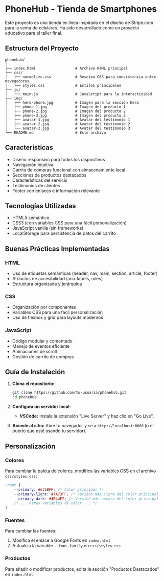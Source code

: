 # PhoneHub - Tienda de Smartphones

Este proyecto es una tienda en línea inspirada en el diseño de Stripe.com para la venta de celulares. Ha sido desarrollado como un proyecto educativo para el taller final.

## Estructura del Proyecto

```
phonehub/
│
├── index.html                  # Archivo HTML principal
├── css/
│   ├── normalize.css           # Reseteo CSS para consistencia entre navegadores
│   └── styles.css              # Estilos principales
├── js/
│   └── main.js                 # JavaScript para la interactividad
├── img/
│   ├── hero-phone.jpg          # Imagen para la sección hero
│   ├── phone-1.jpg             # Imagen del producto 1
│   ├── phone-2.jpg             # Imagen del producto 2
│   ├── phone-3.jpg             # Imagen del producto 3
│   ├── avatar-1.jpg            # Avatar del testimonio 1
│   ├── avatar-2.jpg            # Avatar del testimonio 2
│   └── avatar-3.jpg            # Avatar del testimonio 3
└── README.md                   # Este archivo
```

## Características

- Diseño responsivo para todos los dispositivos
- Navegación intuitiva
- Carrito de compras funcional con almacenamiento local
- Secciones de productos destacados
- Características del servicio
- Testimonios de clientes
- Footer con enlaces e información relevante

## Tecnologías Utilizadas

- HTML5 semántico
- CSS3 (con variables CSS para una fácil personalización)
- JavaScript vanilla (sin frameworks)
- LocalStorage para persistencia de datos del carrito

## Buenas Prácticas Implementadas

### HTML
- Uso de etiquetas semánticas (header, nav, main, section, article, footer)
- Atributos de accesibilidad (aria-labels, roles)
- Estructura organizada y jerárquica

### CSS
- Organización por componentes
- Variables CSS para una fácil personalización
- Uso de flexbox y grid para layouts modernos

### JavaScript
- Código modular y comentado
- Manejo de eventos eficiente
- Animaciones de scroll
- Gestión de carrito de compras

## Guía de Instalación

1. **Clona el repositorio:**
   ```bash
   git clone https://github.com/tu-usuario/phonehub.git
   cd phonehub
   ```

2. **Configura un servidor local:**

   - **VSCode:** Instala la extensión "Live Server" y haz clic en "Go Live".

3. **Accede al sitio:**
   Abre tu navegador y ve a `http://localhost:8000` (o el puerto que esté usando tu servidor).

## Personalización

### Colores
Para cambiar la paleta de colores, modifica las variables CSS en el archivo `css/styles.css`:

```css
:root {
    --primary: #635BFF; /* Color principal */
    --primary-light: #7A73FF; /* Versión más clara del color principal */
    --primary-dark: #4B44E2; /* Versión más oscura del color principal */
    /* ... otras variables de color ... */
}
```

### Fuentes
Para cambiar las fuentes:

1. Modifica el enlace a Google Fonts en `index.html`
2. Actualiza la variable `--font-family` en `css/styles.css`

### Productos
Para añadir o modificar productos, edita la sección "Productos Destacados" en `index.html`.
